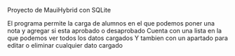 Proyecto de MauiHybrid con SQLite

El programa permite la carga de alumnos en el que podemos poner una nota y agregar si esta aprobado o desaprobado
Cuenta con una lista en la que podemos ver todos los datos cargados
Y tambien con un apartado para editar o eliminar cualquier dato cargado
